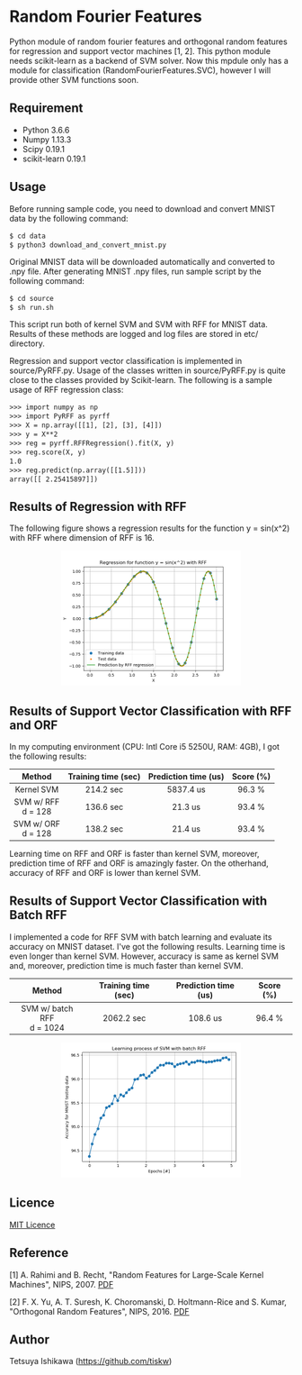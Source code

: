 Random Fourier Features
====

Python module of random fourier features and orthogonal random features for regression and support vector machines [1, 2].
This python module needs scikit-learn as a backend of SVM solver.
Now this mpdule only has a module for classification (RandomFourierFeatures.SVC),
however I will provide other SVM functions soon.

## Requirement

- Python 3.6.6
- Numpy 1.13.3
- Scipy 0.19.1
- scikit-learn 0.19.1

## Usage

Before running sample code, you need to download and convert MNIST data by the following command:

    $ cd data
    $ python3 download_and_convert_mnist.py

Original MNIST data will be downloaded automatically and converted to .npy file.
After generating MNIST .npy files, run sample script by the following command:

    $ cd source
    $ sh run.sh

This script run both of kernel SVM and SVM with RFF for MNIST data.
Results of these methods are logged and log files are stored in etc/ directory.

Regression and support vector classification is implemented in source/PyRFF.py.
Usage of the classes written in source/PyRFF.py is quite close to the classes provided by Scikit-learn.
The following is a sample usage of RFF regression class:

    >>> import numpy as np
    >>> import PyRFF as pyrff
    >>> X = np.array([[1], [2], [3], [4]])
    >>> y = X**2
    >>> reg = pyrff.RFFRegression().fit(X, y)
    >>> reg.score(X, y)
    1.0
    >>> reg.predict(np.array([[1.5]]))
    array([[ 2.25415897]])

## Results of Regression with RFF

The following figure shows a regression results for the function y = sin(x^2) with RFF where dimension of RFF is 16.

<p align="center">
  <img src="./etc/output_main_reg_rff_plot.png" width="320" height="240" alt="Regression results for function y = sin(x^2) with RFF" />
</p>

## Results of Support Vector Classification with RFF and ORF

In my computing environment (CPU: Intl Core i5 5250U, RAM: 4GB), I got the following results:

|Method|Training time (sec)|Prediction time (us)|Score (%)|
|:---:|:---:|:---:|:---:|
|Kernel SVM|214.2 sec|5837.4 us|96.3 %|
|SVM w/ RFF <br> d = 128|136.6 sec|21.3 us|93.4 %|
|SVM w/ ORF <br> d = 128|138.2 sec|21.4 us|93.4 %|

Learning time on RFF and ORF is faster than kernel SVM, moreover, prediction time of RFF and ORF is amazingly faster.
On the otherhand, accuracy of RFF and ORF is lower than kernel SVM.

## Results of Support Vector Classification with Batch RFF

I implemented a code for RFF SVM with batch learning and evaluate its accuracy on MNIST dataset.
I've got the following results. Learning time is even longer than kernel SVM.
However, accuracy is same as kernel SVM and, moreover, prediction time is much faster than kernel SVM.

|Method|Training time (sec)|Prediction time (us)|Score (%)|
|:---:|:---:|:---:|:---:|
|SVM w/ batch RFF <br> d = 1024|2062.2 sec|108.6 us|96.4 %|

<p align="center">
  <img src="./etc/output_main_svm_rff_batch_plot.png" width="320" height="240" alt="Accuracy for each epochs in SVM with batch RFF" />
</p>

## Licence

[MIT Licence](https://opensource.org/licenses/mit-license.php)

## Reference

[1] A. Rahimi and B. Recht, "Random Features for Large-Scale Kernel Machines", NIPS, 2007.
[PDF](https://papers.nips.cc/paper/3182-random-features-for-large-scale-kernel-machines.pdf)

[2] F. X. Yu, A. T. Suresh, K. Choromanski, D. Holtmann-Rice and S. Kumar, "Orthogonal Random Features", NIPS, 2016.
[PDF](https://papers.nips.cc/paper/6246-orthogonal-random-features.pdf)

## Author

Tetsuya Ishikawa (https://github.com/tiskw)


